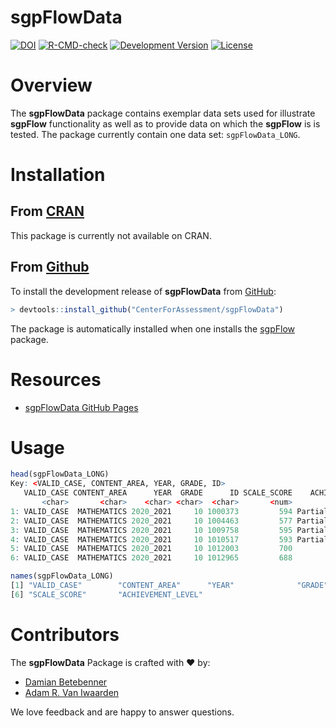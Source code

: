 sgpFlowData
=======

[![DOI](https://zenodo.org/badge/3107644.svg)](https://doi.org/10.5281/zenodo.593152)
[![R-CMD-check](https://github.com/CenterForAssessment/sgpFlowData/workflows/R-CMD-check/badge.svg)](https://github.com/CenterForAssessment/sgpFlowData/actions)
[![Development Version](https://img.shields.io/badge/devel-0.0--0.2-brightgreen.svg)](https://github.com/CenterForAssessment/sgpFlowData)
[![License](https://img.shields.io/badge/license-GPL%203-brightgreen.svg?style=flat)](https://github.com/CenterForAssessment/sgpFlowData/blob/master/LICENSE.md)


# Overview

The **sgpFlowData** package contains exemplar data sets used for illustrate **sgpFlow** functionality as well as to 
provide data on which the **sgpFlow** is is tested. The package currently contain one data set: `sgpFlowData_LONG`.


# Installation

## From [CRAN](https://CRAN.R-project.org/package=sgpFlowData)

This package is currently not available on CRAN.


## From [Github](https://github.com/CenterForAssessment/sgpFlowData/)

To install the development release of **sgpFlowData** from [GitHub](https://github.com/CenterForAssessment/sgpFlowData/):

```R
> devtools::install_github("CenterForAssessment/sgpFlowData")
```

The package is automatically installed when one installs the [sgpFlow](https://github.com/CenterForAssessment/sgpFlow/) package.


# Resources

* [sgpFlowData GitHub Pages](https://CenterForAssessment.github.io/sgpFlowData)


# Usage

```R
head(sgpFlowData_LONG)
Key: <VALID_CASE, CONTENT_AREA, YEAR, GRADE, ID>
   VALID_CASE CONTENT_AREA      YEAR  GRADE      ID SCALE_SCORE    ACHIEVEMENT_LEVEL
       <char>       <char>    <char> <char>  <char>       <num>               <char>
1: VALID_CASE  MATHEMATICS 2020_2021     10 1000373         594 Partially Proficient
2: VALID_CASE  MATHEMATICS 2020_2021     10 1004463         577 Partially Proficient
3: VALID_CASE  MATHEMATICS 2020_2021     10 1009758         595 Partially Proficient
4: VALID_CASE  MATHEMATICS 2020_2021     10 1010517         593 Partially Proficient
5: VALID_CASE  MATHEMATICS 2020_2021     10 1012003         700             Advanced
6: VALID_CASE  MATHEMATICS 2020_2021     10 1012965         688           Proficient
```

```R
names(sgpFlowData_LONG)
[1] "VALID_CASE"        "CONTENT_AREA"      "YEAR"              "GRADE"             "ID"               
[6] "SCALE_SCORE"       "ACHIEVEMENT_LEVEL"
```


# Contributors

The **sgpFlowData** Package is crafted with :heart: by:

* [Damian Betebenner](https://github.com/dbetebenner)
* [Adam R. Van Iwaarden](https://github.com/adamvi)

We love feedback and are happy to answer questions.
